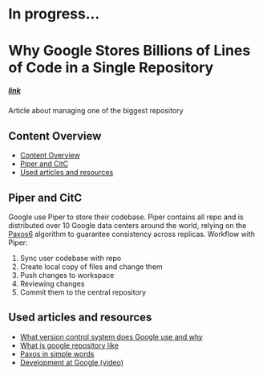 # In progress...

# Why Google Stores Billions of Lines of Code in a Single Repository
##### [link](https://cacm.acm.org/magazines/2016/7/204032-why-google-stores-billions-of-lines-of-code-in-a-single-repository/fulltext)
Article about managing one of the biggest repository

## Content Overview
 - [Content Overview](#content-overview)
 - [Piper and CitC](#piper-and-citc)
 - [Used articles and resources](#used-articles-and-resources)

## Piper and CitC
Google use Piper to store their codebase. Piper contains all repo and is distributed over 10 Google data centers around the world, relying on the [Paxos6](https://en.wikipedia.org/wiki/Paxos_(computer_science)) algorithm to guarantee consistency across replicas. 
Workflow with Piper:
1. Sync user codebase with repo
2. Create local copy of files and change them
3. Push changes to workspace
4. Reviewing changes
5. Commit them to the central repository



## Used articles and resources
 - [What version control system does Google use and why](https://www.quora.com/What-version-control-system-does-Google-use-and-why#:~:text=What%20source%20control%20does%20Google,internally%20developed%20system%20called%20Piper.&text=Google's%20monolithic%20repository%20provides%20a,of%20developers%20around%20the%20world.)
 - [What is google repository like](https://softwareengineering.stackexchange.com/questions/41435/what-is-googles-repository-like)
 - [Paxos in simple words](https://www.researchgate.net/publication/358603298_Understanding_Paxos_and_other_distributed_consensus_algorithms)
 - [Development at Google (video)](https://www.infoq.com/presentations/Development-at-Google/)